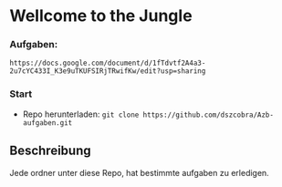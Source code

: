 # Wellcome to the Jungle

### Aufgaben:
`https://docs.google.com/document/d/1fTdvtf2A4a3-2u7cYC433I_K3e9uTKUFSIRjTRwifKw/edit?usp=sharing`

### Start
- Repo herunterladen: `git clone https://github.com/dszcobra/Azb-aufgaben.git`

## Beschreibung
Jede ordner unter diese Repo, hat bestimmte aufgaben zu erledigen.